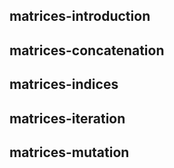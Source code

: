 ## matrices-introduction
## matrices-concatenation
## matrices-indices
## matrices-iteration
## matrices-mutation

